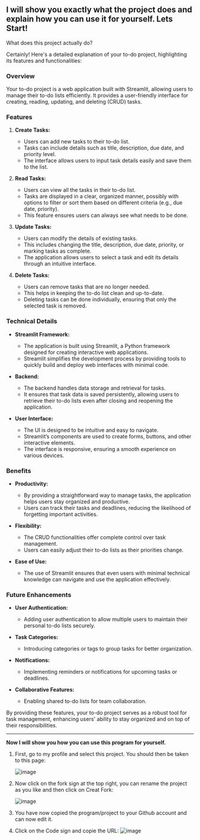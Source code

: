 I will show you exactly what the project does and explain how you can use it for yourself. 
Lets Start! 
---------------------------------------------------------------
What does this project actually do?

Certainly! Here's a detailed explanation of your to-do project, highlighting its features and functionalities:

### Overview

Your to-do project is a web application built with Streamlit, allowing users to manage their to-do lists efficiently. It provides a user-friendly interface for creating, reading, updating, and deleting (CRUD) tasks. 

### Features

1. **Create Tasks:**
   - Users can add new tasks to their to-do list.
   - Tasks can include details such as title, description, due date, and priority level.
   - The interface allows users to input task details easily and save them to the list.

2. **Read Tasks:**
   - Users can view all the tasks in their to-do list.
   - Tasks are displayed in a clear, organized manner, possibly with options to filter or sort them based on different criteria (e.g., due date, priority).
   - This feature ensures users can always see what needs to be done.

3. **Update Tasks:**
   - Users can modify the details of existing tasks.
   - This includes changing the title, description, due date, priority, or marking tasks as complete.
   - The application allows users to select a task and edit its details through an intuitive interface.

4. **Delete Tasks:**
   - Users can remove tasks that are no longer needed.
   - This helps in keeping the to-do list clean and up-to-date.
   - Deleting tasks can be done individually, ensuring that only the selected task is removed.

### Technical Details

- **Streamlit Framework:**
  - The application is built using Streamlit, a Python framework designed for creating interactive web applications.
  - Streamlit simplifies the development process by providing tools to quickly build and deploy web interfaces with minimal code.

- **Backend:**
  - The backend handles data storage and retrieval for tasks.
  - It ensures that task data is saved persistently, allowing users to retrieve their to-do lists even after closing and reopening the application.

- **User Interface:**
  - The UI is designed to be intuitive and easy to navigate.
  - Streamlit’s components are used to create forms, buttons, and other interactive elements.
  - The interface is responsive, ensuring a smooth experience on various devices.

### Benefits

- **Productivity:**
  - By providing a straightforward way to manage tasks, the application helps users stay organized and productive.
  - Users can track their tasks and deadlines, reducing the likelihood of forgetting important activities.

- **Flexibility:**
  - The CRUD functionalities offer complete control over task management.
  - Users can easily adjust their to-do lists as their priorities change.

- **Ease of Use:**
  - The use of Streamlit ensures that even users with minimal technical knowledge can navigate and use the application effectively.

### Future Enhancements

- **User Authentication:**
  - Adding user authentication to allow multiple users to maintain their personal to-do lists securely.
  
- **Task Categories:**
  - Introducing categories or tags to group tasks for better organization.

- **Notifications:**
  - Implementing reminders or notifications for upcoming tasks or deadlines.

- **Collaborative Features:**
  - Enabling shared to-do lists for team collaboration.

By providing these features, your to-do project serves as a robust tool for task management, enhancing users' ability to stay organized and on top of their responsibilities.

---------------------------------------------------------------

**Now I will show you how you can use this program for yourself.** 

1. First, go to my profile and select this project.
   You should then be taken to this page:

   ![image](https://github.com/nikocrezy/streamlit_todo_crud_app/assets/149506966/f728b1bb-b917-47fb-b96c-38c2353a3545)

2. Now click on the fork sign at the top right, you can rename the project as you like and then click on Creat Fork:
   
   ![image](https://github.com/nikocrezy/streamlit_todo_crud_app/assets/149506966/28b66c5d-330e-4b1f-ab63-c88d6295516a)

3. You have now copied the program/project to your Github account and can now edit it.

4. Click on the Code sign and copie the URL:
   ![image](https://github.com/nikocrezy/streamlit_todo_crud_app/assets/149506966/21d325e4-112b-4587-b11a-fe75a859969c)

   



